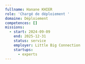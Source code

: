 ```yaml
---
fullname: Hanane KHIER
role: 'Chargé de déploiement '
domaine: Déploiement
competences: []
missions:
  - start: 2024-09-09
    end: 2025-12-31
    status: service
    employer: Little Big Connection
    startups:
      - experts
---
```

